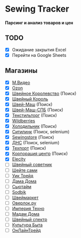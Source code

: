 # Sewing Tracker

#### Парсинг и анализ товаров и цен

## TODO

- [X] Ожидание закрытия Excel
- [X] Перейти на Google Sheets

## Магазины

- [x] [М.Видео](https://www.mvideo.ru/)
- [x] [Ozon](https://ozon.ru)
- [x] [Швейное Королевство](https://sewing-kingdom.ru/) (Поиск)
- [x] [Щвейный Король](http://sewingking.ru/)
- [x] [Швей-Маш](https://shvei-mash.ru/) (Поиск)
- [x] [Швей-Маш-СПБ](https://shveimash.spb.ru) (Поиск)
- [x] [Текстильторг](https://www.textiletorg.ru) (Поиск)
- [x] [Wildberries](https://wildberries.ru)
- [x] [Холодильник](https://www.holodilnik.ru) (Поиск)
- [x] [Ситилинк](https://www.citilink.ru) (Поиск, selenium)
- [x] [Sewingstore](https://www.sewingstore.ru/) (Поиск)
- [x] [ДНС](https://www.dns-shop.ru/) (Поиск, selenium)
- [x] [Техпорт](https://www.techport.ru/) (Поиск)
- [x] [Корпорация центр](https://kcentr.ru) (Поиск)
- [X] [Elecity](https://elecity.ru/)
- [ ] [Швейный советник](https://sewingadvisor.ru/)
- [ ] [Шейте сами](https://www.veritaz.ru)
- [ ] [Уик Трейд](https://weektrade.ru/)
- [ ] [Дама Дома](https://damadoma.ru)
- [ ] [Сьютайм](https://sewtime.ru/)
- [ ] [Sodbik](https://www.sodbik.ru/)
- [ ] [Швеймаркет](https://www.redcost.ru)
- [ ] [Оверлок.ру](http://overlock.ru/)
- [ ] [Империя Техно](https://www.imperiatechno.ru/)
- [ ] [Мадам Дома](https://www.madamdoma.ru/)
- [ ] [Швейный спектр](https://swshop.ru/)
- [ ] [Культура Быта](https://moskva.kulturabt.ru/)
- [ ] [ОнЛайнТрейд](https://www.onlinetrade.ru)
